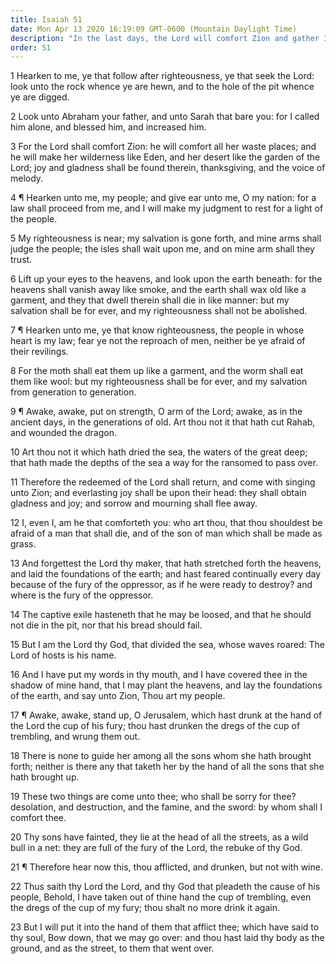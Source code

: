 ```yaml
---
title: Isaiah 51
date: Mon Apr 13 2020 16:19:09 GMT-0600 (Mountain Daylight Time)
description: "In the last days, the Lord will comfort Zion and gather Israel—The redeemed will come to Zion amid great joy—Compare 2 Nephi 8."
order: 51
---
```


1 Hearken to me, ye that follow after righteousness, ye that seek the Lord: look unto the rock whence ye are hewn, and to the hole of the pit whence ye are digged.

2 Look unto Abraham your father, and unto Sarah that bare you: for I called him alone, and blessed him, and increased him.

3 For the Lord shall comfort Zion: he will comfort all her waste places; and he will make her wilderness like Eden, and her desert like the garden of the Lord; joy and gladness shall be found therein, thanksgiving, and the voice of melody.

4 ¶ Hearken unto me, my people; and give ear unto me, O my nation: for a law shall proceed from me, and I will make my judgment to rest for a light of the people.

5 My righteousness is near; my salvation is gone forth, and mine arms shall judge the people; the isles shall wait upon me, and on mine arm shall they trust.

6 Lift up your eyes to the heavens, and look upon the earth beneath: for the heavens shall vanish away like smoke, and the earth shall wax old like a garment, and they that dwell therein shall die in like manner: but my salvation shall be for ever, and my righteousness shall not be abolished.

7 ¶ Hearken unto me, ye that know righteousness, the people in whose heart is my law; fear ye not the reproach of men, neither be ye afraid of their revilings.

8 For the moth shall eat them up like a garment, and the worm shall eat them like wool: but my righteousness shall be for ever, and my salvation from generation to generation.

9 ¶ Awake, awake, put on strength, O arm of the Lord; awake, as in the ancient days, in the generations of old. Art thou not it that hath cut Rahab, and wounded the dragon.

10 Art thou not it which hath dried the sea, the waters of the great deep; that hath made the depths of the sea a way for the ransomed to pass over.

11 Therefore the redeemed of the Lord shall return, and come with singing unto Zion; and everlasting joy shall be upon their head: they shall obtain gladness and joy; and sorrow and mourning shall flee away.

12 I, even I, am he that comforteth you: who art thou, that thou shouldest be afraid of a man that shall die, and of the son of man which shall be made as grass.

13 And forgettest the Lord thy maker, that hath stretched forth the heavens, and laid the foundations of the earth; and hast feared continually every day because of the fury of the oppressor, as if he were ready to destroy? and where is the fury of the oppressor.

14 The captive exile hasteneth that he may be loosed, and that he should not die in the pit, nor that his bread should fail.

15 But I am the Lord thy God, that divided the sea, whose waves roared: The Lord of hosts is his name.

16 And I have put my words in thy mouth, and I have covered thee in the shadow of mine hand, that I may plant the heavens, and lay the foundations of the earth, and say unto Zion, Thou art my people.

17 ¶ Awake, awake, stand up, O Jerusalem, which hast drunk at the hand of the Lord the cup of his fury; thou hast drunken the dregs of the cup of trembling, and wrung them out.

18 There is none to guide her among all the sons whom she hath brought forth; neither is there any that taketh her by the hand of all the sons that she hath brought up.

19 These two things are come unto thee; who shall be sorry for thee? desolation, and destruction, and the famine, and the sword: by whom shall I comfort thee.

20 Thy sons have fainted, they lie at the head of all the streets, as a wild bull in a net: they are full of the fury of the Lord, the rebuke of thy God.

21 ¶ Therefore hear now this, thou afflicted, and drunken, but not with wine.

22 Thus saith thy Lord the Lord, and thy God that pleadeth the cause of his people, Behold, I have taken out of thine hand the cup of trembling, even the dregs of the cup of my fury; thou shalt no more drink it again.

23 But I will put it into the hand of them that afflict thee; which have said to thy soul, Bow down, that we may go over: and thou hast laid thy body as the ground, and as the street, to them that went over.

